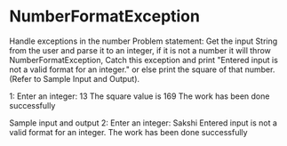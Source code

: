 # NumberFormatException




Handle exceptions in the number Problem statement: 
Get the input String from the user and parse it to an integer, if it is not a number it will throw NumberFormatException, Catch this exception and print "Entered input is not a valid format for an integer." or else print the square of that number. (Refer to Sample Input and Output). 


1: Enter an integer: 13
The square value is 169 
The work has been done successfully 

Sample input and output 2: 
Enter an integer: Sakshi
Entered input is not a valid format for an integer. 
The work has been done successfully 
